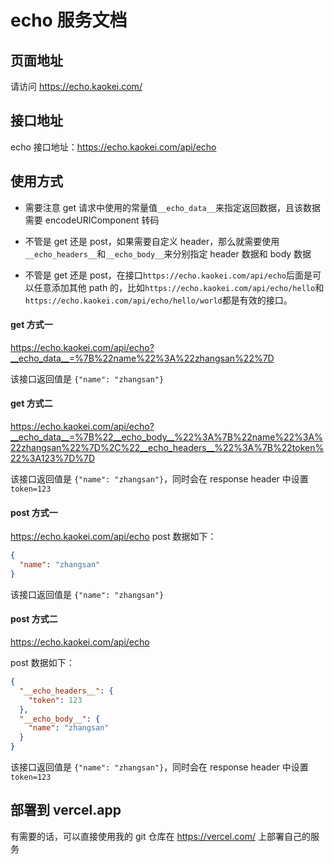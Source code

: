 # echo 服务文档

## 页面地址

请访问 https://echo.kaokei.com/

## 接口地址

echo 接口地址：https://echo.kaokei.com/api/echo

## 使用方式

- 需要注意 get 请求中使用的常量值`__echo_data__`来指定返回数据，且该数据需要 encodeURIComponent 转码

- 不管是 get 还是 post，如果需要自定义 header，那么就需要使用`__echo_headers__`和`__echo_body__`来分别指定 header 数据和 body 数据

- 不管是 get 还是 post，在接口`https://echo.kaokei.com/api/echo`后面是可以任意添加其他 path 的，比如`https://echo.kaokei.com/api/echo/hello`和`https://echo.kaokei.com/api/echo/hello/world`都是有效的接口。

#### get 方式一

https://echo.kaokei.com/api/echo?__echo_data__=%7B%22name%22%3A%22zhangsan%22%7D

该接口返回值是 `{"name": "zhangsan"}`

#### get 方式二

https://echo.kaokei.com/api/echo?__echo_data__=%7B%22__echo_body__%22%3A%7B%22name%22%3A%22zhangsan%22%7D%2C%22__echo_headers__%22%3A%7B%22token%22%3A123%7D%7D

该接口返回值是 `{"name": "zhangsan"}`，同时会在 response header 中设置`token=123`

#### post 方式一

https://echo.kaokei.com/api/echo
post 数据如下：

```json
{
  "name": "zhangsan"
}
```

该接口返回值是 `{"name": "zhangsan"}`

#### post 方式二

https://echo.kaokei.com/api/echo

post 数据如下：

```json
{
  "__echo_headers__": {
    "token": 123
  },
  "__echo_body__": {
    "name": "zhangsan"
  }
}
```

该接口返回值是 `{"name": "zhangsan"}`，同时会在 response header 中设置`token=123`

## 部署到 vercel.app

有需要的话，可以直接使用我的 git 仓库在 https://vercel.com/ 上部署自己的服务
